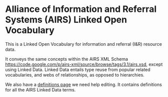 Alliance of Information and Referral Systems (AIRS) Linked Open Vocabulary
==========

This is a Linked Open Vocabulary for information and referral (I&R) resource data.

It conveys the same concepts within the AIRS XML Schema https://code.google.com/p/airs-xml/source/browse/tags/3.1/airs.xsd, except using Linked Data.  Linked Data entails type reuse from popular related vocabularies, and webs of relationships, as opposed to hierarchies.  

We also have a <a href="https://docs.google.com/a/ejahn.net/document/d/19PcmoBfRuftBgS04fBK5kPN3U1LA0h-d8wwwqgmENiQ/edit#">definitions page</a> we need help editing.  It contains definitions for all the AIRS Linked Data terms.
